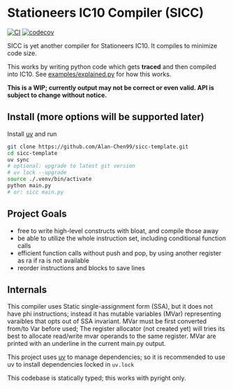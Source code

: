 # Stationeers IC10 Compiler (SICC)

[![CI](https://github.com/Alan-Chen99/sicc/actions/workflows/ci.yml/badge.svg)](https://github.com/Alan-Chen99/sicc/actions/workflows/ci.yml)
[![codecov](https://codecov.io/github/alan-chen99/sicc/graph/badge.svg?token=X8IE0XQ7NW)](https://codecov.io/github/alan-chen99/sicc)

SICC is yet another compiler for Stationeers IC10. It compiles to minimize code size.

This works by writing python code which gets **traced** and then compiled into IC10.
See [examples/explained.py](examples/explained.py) for how this works.

**This is a WIP; currently output may not be correct or even valid. API is subject to change without notice.**

## Install (more options will be supported later)

Install [uv](https://github.com/astral-sh/uv) and run

```bash
git clone https://github.com/Alan-Chen99/sicc-template.git
cd sicc-template
uv sync
# optional: upgrade to latest git version
# uv lock --upgrade
source ./.venv/bin/activate
python main.py
# or: sicc main.py
```

## Project Goals

- free to write high-level constructs with bloat, and compile those away
- be able to utilize the whole instruction set, including conditional function calls
- efficient function calls without push and pop, by using another register as ra if ra is not available
- reorder instructions and blocks to save lines

## Internals

This compiler uses Static single-assignment form (SSA), but it does not have phi instructions; instead it has mutable variables (MVar) representing varaibles that opts out of SSA invariant. MVar must be first converted from/to Var before used; The register allocator (not created yet) will tries its best to allocate read/write mvar operands to the same register. MVar are printed with an underline in the current main.py output.

This project uses [uv](https://github.com/astral-sh/uv) to manage dependencies; so it is recommended to use uv to install dependencies locked in `uv.lock`

This codebase is statically typed; this works with pyright only.
